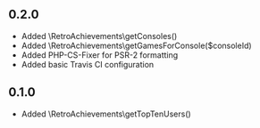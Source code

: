 ## 0.2.0

- Added \RetroAchievements\getConsoles()
- Added \RetroAchievements\getGamesForConsole($consoleId)
- Added PHP-CS-Fixer for PSR-2 formatting
- Added basic Travis CI configuration

## 0.1.0

- Added \RetroAchievements\getTopTenUsers()
